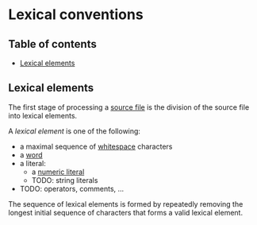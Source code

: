 # Lexical conventions

<!--
Part of the Carbon Language project, under the Apache License v2.0 with LLVM
Exceptions. See /LICENSE for license information.
SPDX-License-Identifier: Apache-2.0 WITH LLVM-exception
-->

<!-- toc -->

## Table of contents

-   [Lexical elements](#lexical-elements)

<!-- tocstop -->

## Lexical elements

The first stage of processing a
[source file](/docs/design/code_and_name_organization/source_files.md) is the
division of the source file into lexical elements.

A _lexical element_ is one of the following:

-   a maximal sequence of [whitespace](whitespace.md) characters
-   a [word](words.md)
-   a literal:
    -   a [numeric literal](numeric_literals.md)
    -   TODO: string literals
-   TODO: operators, comments, ...

The sequence of lexical elements is formed by repeatedly removing the longest
initial sequence of characters that forms a valid lexical element.
